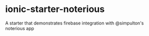 # ionic-starter-noterious
A starter that demonstrates firebase integration with @simpulton's noterious app
